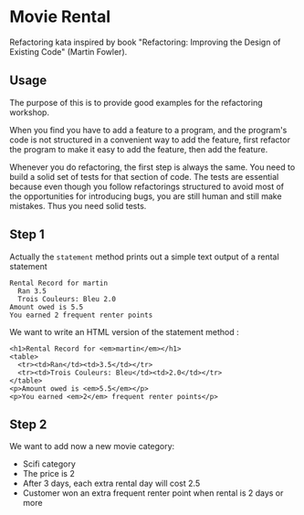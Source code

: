 # Movie Rental

Refactoring kata inspired by book "Refactoring: Improving the Design of Existing Code" (Martin Fowler).

## Usage

The purpose of this is to provide good examples for the refactoring workshop.

When you find you have to add a feature to a program, and the program's code is not
structured in a convenient way to add the feature, first refactor the program to make it
easy to add the feature, then add the feature.

Whenever you do refactoring, the first step is always the same.
You need to build a solid set of tests for that section of code. The tests are essential because even
though you follow refactorings structured to avoid most of the opportunities for introducing bugs,
you are still human and still make mistakes. Thus you need solid tests.

## Step 1
Actually the `statement` method prints out a simple text output of a rental statement
```
Rental Record for martin
  Ran 3.5
  Trois Couleurs: Bleu 2.0
Amount owed is 5.5
You earned 2 frequent renter points
```
We want to write an HTML version of the statement method :
```
<h1>Rental Record for <em>martin</em></h1>
<table>
  <tr><td>Ran</td><td>3.5</td></tr>
  <tr><td>Trois Couleurs: Bleu</td><td>2.0</td></tr>
</table>
<p>Amount owed is <em>5.5</em></p>
<p>You earned <em>2</em> frequent renter points</p>
```

## Step 2
We want to add now a new movie category:
* Scifi category
* The price is 2
* After 3 days, each extra rental day will cost 2.5
* Customer won an extra frequent renter point when rental is 2 days or more